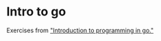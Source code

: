 # Intro to go

Exercises from ["Introduction to programming in go."](https://www.educative.io/courses/introduction-to-programming-in-go)
